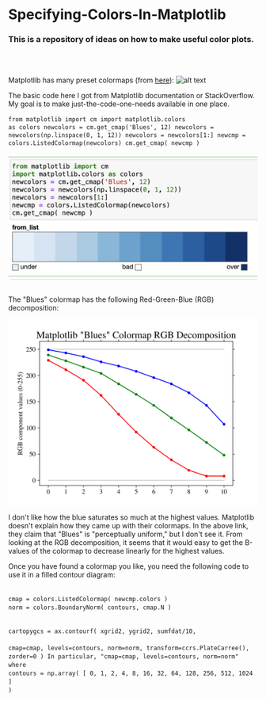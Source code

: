 # Specifying-Colors-In-Matplotlib
### This is a repository of ideas on how to make useful color plots.
<br>
<br>

Matplotlib has many preset colormaps (from <a href="https://matplotlib.org/stable/users/explain/colors/colormaps.html">here</a>):
![alt text](https://matplotlib.org/stable/_images/sphx_glr_colormaps_002_2_00x.png)
<br>

The basic code here I got from Matplotlib documentation or StackOverflow.  My goal is to make just-the-code-one-needs available in one place.
<code><pre>from matplotlib import cm 
import matplotlib.colors as colors
newcolors = cm.get_cmap('Blues', 12)
newcolors = newcolors(np.linspace(0, 1, 12))
newcolors = newcolors[1:]
newcmp = colors.ListedColormap(newcolors)
cm.get_cmap( newcmp )</pre></code>
<p align='center'>
<img src="Create_Blues_colormap.png" align="center" width=750>
</p>
<br>

</rb>
The "Blues" colormap has the following Red-Green-Blue (RGB) decomposition:
<p align='center'>
<img src="matplotlib_blues_rgb_decomposition.png" align="center" width=750>
</p>
I don't like how the blue saturates so much at the highest values.  Matplotlib doesn't explain how they came up with their colormaps.  In the above link, they claim that "Blues" is "perceptually uniform," but I don't see it.  From looking at the RGB decomposition, it seems that it would easy to get the B-values of the colormap to decrease linearly for the highest values.
<br>

Once you have found a colormap you like, you need the following code to use it in a filled contour diagram:

<code>
cmap = colors.ListedColormap( newcmp.colors )
norm = colors.BoundaryNorm( contours, cmap.N )

cartopygcs = ax.contourf( xgrid2, ygrid2, sumfdat/10, \
            cmap=cmap, levels=contours, norm=norm, transform=ccrs.PlateCarree(), zorder=0 )
In particular, "cmap=cmap, levels=contours, norm=norm" 
where 
contours = np.array( [ 0, 1, 2, 4, 8, 16, 32, 64, 128, 256, 512, 1024 ] )
</code>

